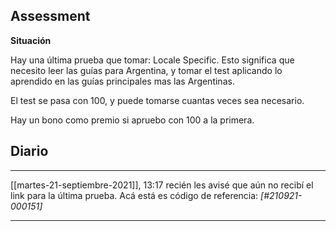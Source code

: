 
## Assessment
**Situación**

Hay una última prueba que tomar: Locale Specific. Esto significa que necesito leer las guías para Argentina, y tomar el test aplicando lo aprendido en las guías principales mas las Argentinas.

El test se pasa con 100, y puede tomarse cuantas veces sea necesario.

Hay un bono como premio si apruebo con 100 a la primera.


## Diario
---
[[martes-21-septiembre-2021]], 13:17 
recién les avisé que aún no recibí el link para la última prueba. Acá está es código de referencia: *[#210921-000151]*


---
